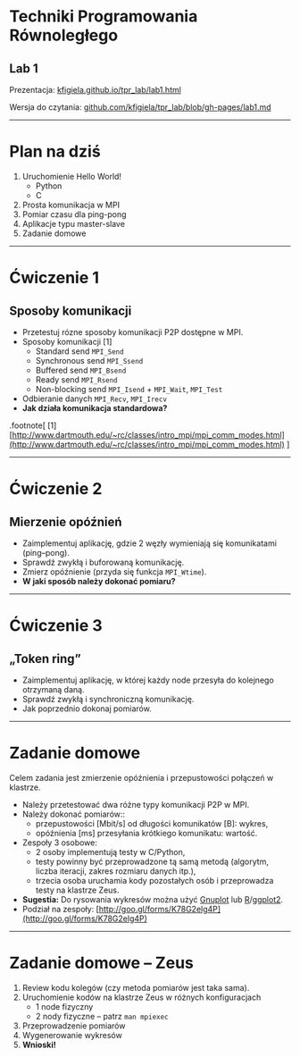 <!-- class: center, middle, inverse -->

# Techniki Programowania Równoległego
## Lab 1

Prezentacja: [kfigiela.github.io/tpr_lab/lab1.html](http://kfigiela.github.io/tpr_lab/?lab1.md)

Wersja do czytania: [github.com/kfigiela/tpr_lab/blob/gh-pages/lab1.md](https://github.com/kfigiela/tpr_lab/blob/gh-pages/lab1.md)


---
# Plan na dziś

1. Uruchomienie Hello World!
    * Python
    * C
2. Prosta komunikacja w MPI
3. Pomiar czasu dla ping-pong
4. Aplikacje typu master-slave
5. Zadanie domowe

---
# Ćwiczenie 1
## Sposoby komunikacji

* Przetestuj rózne sposoby komunikacji P2P dostępne w MPI.
* Sposoby komunikacji [1]
  * Standard send `MPI_Send`
  * Synchronous send `MPI_Ssend`
  * Buffered send `MPI_Bsend`
  * Ready send `MPI_Rsend`
  * Non-blocking send `MPI_Isend` + `MPI_Wait`, `MPI_Test`
* Odbieranie danych `MPI_Recv`, `MPI_Irecv`
* **Jak działa komunikacja standardowa?**

.footnote[
[1] [http://www.dartmouth.edu/~rc/classes/intro_mpi/mpi_comm_modes.html](http://www.dartmouth.edu/~rc/classes/intro_mpi/mpi_comm_modes.html)
]


---
# Ćwiczenie 2
## Mierzenie opóźnień

* Zaimplementuj aplikację, gdzie 2 węzły wymieniają się komunikatami (ping–pong).
* Sprawdź zwykłą i buforowaną komunikację.
* Zmierz opóźnienie (przyda się funkcja `MPI_Wtime`).
* **W jaki sposób należy dokonać pomiaru?**

---
# Ćwiczenie 3
## „Token ring”

* Zaimplementuj aplikację, w której każdy node przesyła do kolejnego otrzymaną daną.
* Sprawdź zwykłą i synchroniczną komunikację.
* Jak poprzednio dokonaj pomiarów.

---
# Zadanie domowe

Celem zadania jest zmierzenie opóźnienia i przepustowości połączeń w klastrze. 

* Należy przetestować dwa różne typy komunikacji P2P w MPI.
* Należy dokonać pomiarów::
  * przepustowości [Mbit/s] od długości komunikatów [B]: wykres,
  * opóźnienia [ms] przesyłania krótkiego komunikatu: wartość. 
* Zespoły 3 osobowe:
  * 2 osoby implementują testy w C/Python,
  * testy powinny być przeprowadzone tą samą metodą (algorytm, liczba iteracji, zakres rozmiaru danych itp.),
  * trzecia osoba uruchamia kody pozostałych osób i przeprowadza testy na klastrze Zeus.
* **Sugestia:** Do rysowania wykresów można użyć [Gnuplot](http://www.gnuplot.info) lub [R](http://www.r-project.org)/[ggplot2](http://ggplot2.org).
* Podział na zespoły: [http://goo.gl/forms/K78G2elg4P](http://goo.gl/forms/K78G2elg4P)

<!-- * **Uwaga!** W C++/Boost dostępna jest tylko komunikacja standardowa i tylko taką można w tam przetestować.
  * Testy dla komunikacji standardowej.
  * Przetestować wbudowane w bibliotekę boost mechanizmy automatycznej serializacji standardowych struktur z STL (vector, map, string, etc.) - ocenić overhead serializacji dla typu `vector`.  -->

---
# Zadanie domowe – Zeus

1. Review kodu kolegów (czy metoda pomiarów jest taka sama).
1. Uruchomienie kodów na klastrze Zeus w różnych konfiguracjach 
   * 1 node fizyczny
   * 2 nody fizyczne – patrz `man mpiexec`
1. Przeprowadzenie pomiarów
1. Wygenerowanie wykresów
1. **Wnioski!**
